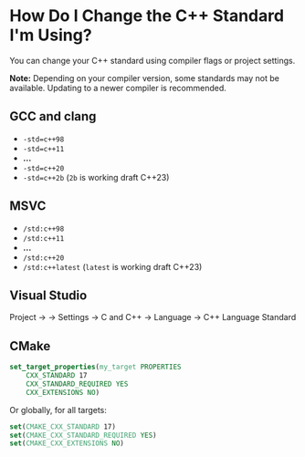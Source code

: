 # How Do I Change the C++ Standard I'm Using?

You can change your C++ standard using compiler flags or project settings.

**Note:** Depending on your compiler version, some standards may not be available.
Updating to a newer compiler is recommended.

<!-- inline -->
## GCC and clang
- `-std=c++98`
- `-std=c++11`
- **...**
- `-std=c++20`
- `-std=c++2b`
(`2b` is working draft C++23)

<!-- inline -->
## MSVC
- `/std:c++98`
- `/std:c++11`
- **...**
- `/std:c++20`
- `/std:c++latest`
(`latest` is working draft C++23)

<!-- inline -->
## Visual Studio
Project → <name> → Settings → C and C++ → Language →  C++ Language Standard

## CMake
```cmake
set_target_properties(my_target PROPERTIES
    CXX_STANDARD 17
    CXX_STANDARD_REQUIRED YES
    CXX_EXTENSIONS NO)
```
Or globally, for all targets:
```cmake
set(CMAKE_CXX_STANDARD 17)
set(CMAKE_CXX_STANDARD_REQUIRED YES)
set(CMAKE_CXX_EXTENSIONS NO)
```
